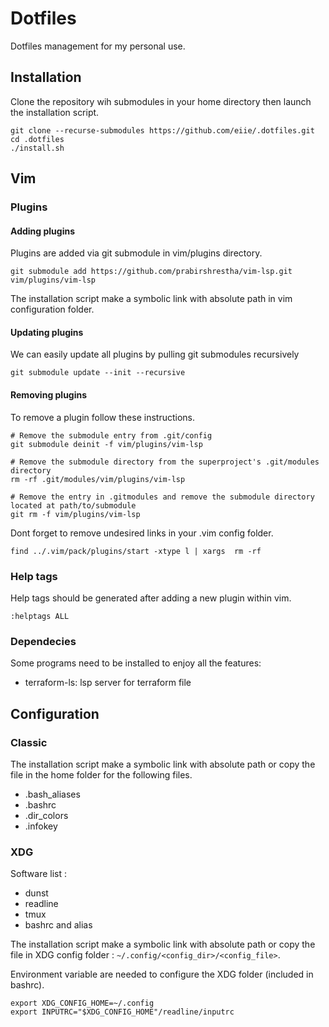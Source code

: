 # Dotfiles #

Dotfiles management for my personal use.

## Installation ##

Clone the repository wih submodules in your home directory then launch the installation script.

```
git clone --recurse-submodules https://github.com/eiie/.dotfiles.git
cd .dotfiles
./install.sh
```

## Vim ##

### Plugins ###

#### Adding plugins ####

Plugins are added via git submodule in vim/plugins directory.

```
git submodule add https://github.com/prabirshrestha/vim-lsp.git vim/plugins/vim-lsp
```

The installation script make a symbolic link with absolute path in vim configuration folder.

#### Updating plugins ####

We can easily update all plugins by pulling git submodules recursively

```
git submodule update --init --recursive
```

#### Removing plugins ####

To remove a plugin follow these instructions.

```
# Remove the submodule entry from .git/config
git submodule deinit -f vim/plugins/vim-lsp

# Remove the submodule directory from the superproject's .git/modules directory
rm -rf .git/modules/vim/plugins/vim-lsp

# Remove the entry in .gitmodules and remove the submodule directory located at path/to/submodule
git rm -f vim/plugins/vim-lsp
```

Dont forget to remove undesired links in your .vim config folder.

```
find ../.vim/pack/plugins/start -xtype l | xargs  rm -rf
```

### Help tags ###

Help tags should be generated after adding a new plugin within vim.

```
:helptags ALL
```

### Dependecies ###

Some programs need to be installed to enjoy all the features:

- terraform-ls: lsp server for terraform file

## Configuration ##

### Classic ###

The installation script make a symbolic link with absolute path or copy the file in the home folder for the following files.

- .bash_aliases
- .bashrc
- .dir_colors
- .infokey

### XDG ###

Software list :
- dunst
- readline
- tmux
- bashrc and alias

The installation script make a symbolic link with absolute path or copy the file in XDG config folder : `~/.config/<config_dir>/<config_file>`.

Environment variable are needed to configure the XDG folder (included in bashrc).
```
export XDG_CONFIG_HOME=~/.config
export INPUTRC="$XDG_CONFIG_HOME"/readline/inputrc
```
